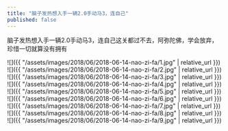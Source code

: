 ```yaml
---
title: "脑子发热想入手一辆2.0手动马3，连自己"
published: false
---
```

脑子发热想入手一辆2.0手动马3，连自己这关都过不去，阿弥陀佛，学会放弃，珍惜一切就算没有拥有



![]({{ "/assets/images/2018/06/2018-06-14-nao-zi-fa/1.jpg" | relative_url }})
![]({{ "/assets/images/2018/06/2018-06-14-nao-zi-fa/2.jpg" | relative_url }})
![]({{ "/assets/images/2018/06/2018-06-14-nao-zi-fa/3.jpg" | relative_url }})
![]({{ "/assets/images/2018/06/2018-06-14-nao-zi-fa/4.jpg" | relative_url }})
![]({{ "/assets/images/2018/06/2018-06-14-nao-zi-fa/5.jpg" | relative_url }})
![]({{ "/assets/images/2018/06/2018-06-14-nao-zi-fa/6.jpg" | relative_url }})
![]({{ "/assets/images/2018/06/2018-06-14-nao-zi-fa/7.jpg" | relative_url }})
![]({{ "/assets/images/2018/06/2018-06-14-nao-zi-fa/8.jpg" | relative_url }})
![]({{ "/assets/images/2018/06/2018-06-14-nao-zi-fa/9.jpg" | relative_url }})
